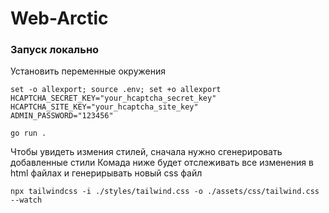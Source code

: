 # Web-Arctic

### Запуск локально

Установить переменные окружения
```shel
set -o allexport; source .env; set +o allexport 
HCAPTCHA_SECRET_KEY="your_hcaptcha_secret_key"
HCAPTCHA_SITE_KEY="your_hcaptcha_site_key"
ADMIN_PASSWORD="123456"
````

```shell
go run .
```

Чтобы увидеть измения стилей, сначала нужно сгенерировать добавленные стили
Комада ниже будет отслеживать все изменения в html файлах и генерирывать новый css файл
```shell
npx tailwindcss -i ./styles/tailwind.css -o ./assets/css/tailwind.css --watch
```